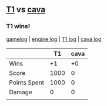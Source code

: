 ## [T1](<../../T1/README.md>) vs [cava](<../../cava/README.md>)
### T1 wins!

[gamelog](<gamelog.json>) | [engine log](<engine>) | [T1 log](<T1>) | [cava log](<cava>)

|              | T1   | cava |
| ------------ | ---- | ---- |
| Wins         |   +1 |   +0 |
| Score        | 1000 |    0 |
| Points Spent | 1000 |    0 |
| Damage       |    0 |    0 |
|              |      |      |
